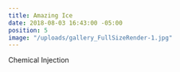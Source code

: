 ```yaml
---
title: Amazing Ice
date: 2018-08-03 16:43:00 -05:00
position: 5
image: "/uploads/gallery_FullSizeRender-1.jpg"
---
```


Chemical Injection